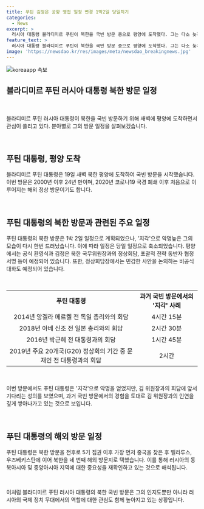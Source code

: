 ```yaml
---
title: 푸틴 김정은 공항 영접 일정 변경 1박2일 당일치기
categories:
  - News
excerpt: >
  러시아 대통령 블라디미르 푸틴이 북한을 국빈 방문 중으로 평양에 도착했다. 그는 다소 늦게 도착하며 지각 대장 이미지를 이어갔지만, 김정은과의 정상회담과 비공식 대화 등을 통해 북한과의 관계 개선을 모색하고 있다. 푸틴 대통령의 방북은 2000년 이후 24년 만으로, 해외 정상 방북은 2020년 코로나19 이후 처음이다. 또한 이번 방문은 중국, 벨라루스, 우즈베키스탄에 이어 네 번째 해외 방문이다.
feature_text: >
  러시아 대통령 블라디미르 푸틴이 북한을 국빈 방문 중으로 평양에 도착했다. 그는 다소 늦게 도착하며 지각 대장 이미지를 이어갔지만, 김정은과의 정상회담과 비공식 대화 등을 통해 북한과의 관계 개선을 모색하고 있다. 푸틴 대통령의 방북은 2000년 이후 24년 만으로, 해외 정상 방북은 2020년 코로나19 이후 처음이다. 또한 이번 방문은 중국, 벨라루스, 우즈베키스탄에 이어 네 번째 해외 방문이다.
image: 'https://newsdao.kr/res/images/meta/newsdao_breakingnews.jpg'
---
```


<p><img src="https://newsdao.kr/res/images/meta/newsdao_breakingnews.jpg" alt="koreaapp 속보" /></p>

<h2 data-ke-size="size26">블라디미르 푸틴 러시아 대통령 북한 방문 일정</h2>

<p data-ke-size="size16">&nbsp;</p>

<p>블라디미르 푸틴 러시아 대통령이 북한을 국빈 방문하기 위해 새벽에 평양에 도착하면서 관심이 쏠리고 있다. 분야별로 그의 방문 일정을 살펴보겠습니다.</p>

<p data-ke-size="size16">&nbsp;</p>

<h2 data-ke-size="size24">푸틴 대통령, 평양 도착</h2>

<p>블라디미르 푸틴 대통령은 19일 새벽 북한 평양에 도착하여 국빈 방문을 시작했습니다. 이번 방문은 2000년 이후 24년 만이며, 2020년 코로나19 국경 폐쇄 이후 처음으로 이루어지는 해외 정상 방문이기도 합니다.</p>

<p data-ke-size="size16">&nbsp;</p>

<h2 data-ke-size="size24">푸틴 대통령의 북한 방문과 관련된 주요 일정</h2>

<p>푸틴 대통령의 북한 방문은 1박 2일 일정으로 계획되었으나, '지각'으로 악명높은 그의 모습이 다시 한번 드러났습니다. 이에 따라 일정은 당일 일정으로 축소되었습니다. 평양에서는 공식 환영식과 김정은 북한 국무위원장과의 정상회담, 포괄적 전략 동반자 협정 서명 등이 예정되어 있습니다. 또한, 정상회담장에서는 민감한 사안을 논의하는 비공식 대화도 예정되어 있습니다.</p>

<p data-ke-size="size16">&nbsp;</p>

<table>
    <tbody>
        <tr>
            <td style="text-align: center; height: 17px;"><b>푸틴 대통령</b></td>
            <td style="text-align: center; height: 17px;"><b>과거 국빈 방문에서의 '지각' 사례</b></td>
        </tr>
        <tr>
            <td style="text-align: center; height: 17px;">2014년 앙겔라 메르켈 전 독일 총리와의 회담</td>
            <td style="text-align: center; height: 17px;">4시간 15분</td>
        </tr>
        <tr>
            <td style="text-align: center; height: 17px;">2018년 아베 신조 전 일본 총리와의 회담</td>
            <td style="text-align: center; height: 17px;">2시간 30분</td>
        </tr>
        <tr>
            <td style="text-align: center; height: 17px;">2016년 박근혜 전 대통령과의 회담</td>
            <td style="text-align: center; height: 17px;">1시간 45분</td>
        </tr>
        <tr>
            <td style="text-align: center; height: 17px;">2019년 주요 20개국(G20) 정상회의 기간 중 문재인 전 대통령과의 회담</td>
            <td style="text-align: center; height: 17px;">2시간</td>
        </tr>
    </tbody>
</table>

<p data-ke-size="size16">&nbsp;</p>

<p>이번 방문에서도 푸틴 대통령은 '지각'으로 악명을 얻었지만, 김 위원장과의 회담에 앞서 기다리는 성의를 보였으며, 과거 국빈 방문에서의 경험을 토대로 김 위원장과의 인연을 깊게 쌓아나가고 있는 것으로 보입니다.</p>

<p data-ke-size="size16">&nbsp;</p>

<h2 data-ke-size="size24">푸틴 대통령의 해외 방문 일정</h2>

<p>푸틴 대통령은 북한 방문을 전후로 5기 집권 이후 가장 먼저 중국을 찾은 후 벨라루스, 우즈베키스탄에 이어 북한을 네 번째 해외 방문지로 택했습니다. 이를 통해 러시아의 동북아시아 및 중앙아시아 지역에 대한 중요성을 재확인하고 있는 것으로 해석됩니다.</p>

<p data-ke-size="size16">&nbsp;</p>

<p>이처럼 블라디미르 푸틴 러시아 대통령의 북한 국빈 방문은 그의 인지도뿐만 아니라 러시아의 국제 정치 무대에서의 역할에 대한 관심도 함께 높아지고 있는 상황입니다.</p>

<p data-ke-size="size16">&nbsp;</p>

